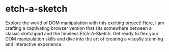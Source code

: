 # etch-a-sketch
Explore the world of DOM manipulation with this exciting project! Here, I am crafting a captivating browser version that sits somewhere between a classic sketchpad and the timeless Etch-A-Sketch. Get ready to flex your DOM manipulation skills and dive into the art of creating a visually stunning and interactive experience.
